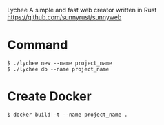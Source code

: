 Lychee
A simple and fast web creator written in Rust
https://github.com/sunnyrust/sunnyweb
# Command
```shell
$ ./lychee new --name project_name
$ ./lychee db --name project_name
```
# Create Docker
```shell
$ docker build -t --name project_name .
```
